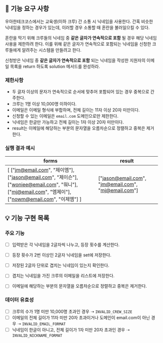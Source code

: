 ## 🚀 기능 요구 사항

우아한테크코스에서는 교육생(이하 크루) 간 소통 시 닉네임을 사용한다. 간혹 비슷한 닉네임을 정하는 경우가 있는데, 이러할 경우 소통할 때 혼란을 불러일으킬 수 있다.

혼란을 막기 위해 크루들의 닉네임 중 **같은 글자가 연속적으로 포함** 될 경우 해당 닉네임 사용을 제한하려 한다. 이를 위해 같은 글자가 연속적으로 포함되는 닉네임을 신청한 크루들에게 알려주는 시스템을 만들려고 한다.


신청받은 닉네임 중 **같은 글자가 연속적으로 포함** 되는 닉네임을 작성한 지원자의 이메일 목록을 return 하도록 solution 메서드를 완성하라.

### 제한사항

- 두 글자 이상의 문자가 연속적으로 순서에 맞추어 포함되어 있는 경우 중복으로 간주한다.
- 크루는 1명 이상 10,000명 이하이다.
- 이메일은 이메일 형식에 부합하며, 전체 길이는 11자 이상 20자 미만이다.
- 신청할 수 있는 이메일은 `email.com` 도메인으로만 제한한다.
- 닉네임은 한글만 가능하고 전체 길이는 1자 이상 20자 미만이다.
- result는 이메일에 해당하는 부분의 문자열을 오름차순으로 정렬하고 중복은 제거한다.

### 실행 결과 예시

| forms | result |
| --- | --- |
| [ ["jm@email.com", "제이엠"], ["jason@email.com", "제이슨"], ["woniee@email.com", "워니"], ["mj@email.com", "엠제이"], ["nowm@email.com", "이제엠"] ] | ["jason@email.com", "jm@email.com", "mj@email.com"] |

## 💡 기능 구현 목록

### 주요 기능

- [ ] 입력받은 각 닉네임을 2글자씩 나누고, 등장 횟수를 계산한다.
- [ ] 등장 횟수가 2번 이상인 2글자 닉네임을 set에 저장한다.
- [ ] 저장된 2글자 단위로 겹치는 닉네임이 있는지 확인한다.
- [ ] 겹치는 닉네임을 가진 크루의 이메일을 리스트에 저장한다.
- [ ] 이메일에 해당하는 부분의 문자열을 오름차순으로 정렬하고 중복은 제거한다.


### 데이터 유효성

- [ ] 크루의 수가 1명 미만 10,000명 초과인 경우 ➝ `INVALID_CREW_SIZE`
- [ ] 이메일의 전체 길이가 11자 미만 20자 초과이거나 도메인이 email.com이 아닌 경우 ➝ `INVALID_EMAIL_FORMAT`
- [ ] 닉네임이 한글이 아니고, 전체 길이가 1자 미만 20자 초과인 경우 ➝ `INVALID_NICKNAME_FORMAT`